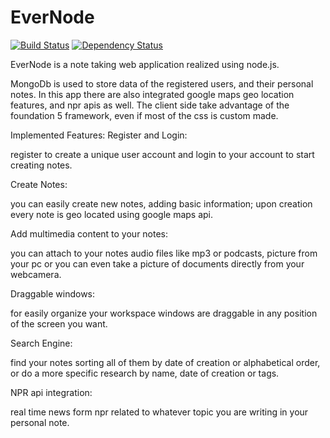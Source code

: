 EverNode
============================

[![Build Status](https://travis-ci.org/JohnOfTheWater/EverNode.svg?branch=master)](https://travis-ci.org/JohnOfTheWater/EverNode)
[![Dependency Status](https://gemnasium.com/JohnOfTheWater/EverNode.svg)](https://gemnasium.com/JohnOfTheWater/EverNode)

EverNode is a note taking web application realized using node.js.

MongoDb is used to store data of the registered users, and their personal notes.
In this app there are also integrated google maps geo location features, and npr apis as well.
The client side take advantage of the foundation 5 framework, even if most of the css is custom made.

Implemented Features:
Register and Login:

register to create a unique user account and login to your account to start creating notes.

Create Notes:

you can easily create new notes, adding basic information; upon creation every note is geo located using google maps api.

Add multimedia content to your notes:

you can attach to your notes audio files like mp3 or podcasts,  picture from your pc or you can even take a picture of documents directly from your webcamera.

Draggable windows:

for easily organize your workspace windows are draggable in any position of the screen you want.

Search Engine:

find your notes sorting all of them by date of creation or alphabetical order, or do a more specific research by name, date of creation or tags.

NPR api integration:

real time news form npr related to whatever topic you are writing in your personal note.


